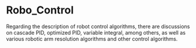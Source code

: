 # Robo_Control
Regarding the description of robot control algorithms, there are discussions on cascade PID, optimized PID, variable integral, among others, as well as various robotic arm resolution algorithms and other control algorithms.
